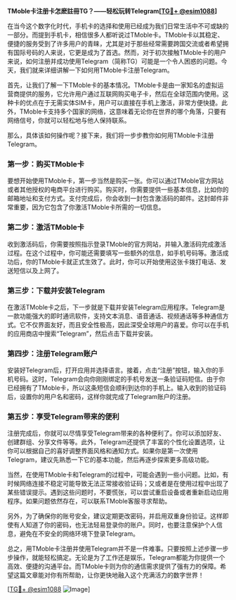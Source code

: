 **TMoble卡注册卡怎麽註冊TG？——轻松玩转Telegram[[TG💪+ @esim1088](https://t.me/s/esim1088)]**

在当今这个数字化时代，手机卡的选择和使用已经成为我们日常生活中不可或缺的一部分。而提到手机卡，相信很多人都听说过TMoble卡。TMoble卡以其稳定、便捷的服务受到了许多用户的青睐，尤其是对于那些经常需要跨国交流或者希望拥有国际号码的人来说，它更是成为了首选。然而，对于初次接触TMoble卡的用户来说，如何注册并成功使用Telegram（简称TG）可能是一个令人困惑的问题。今天，我们就来详细讲解一下如何用TMoble卡注册Telegram。

首先，让我们了解一下TMoble卡的基本情况。TMoble卡是由一家知名的虚拟运营商提供的服务，它允许用户通过互联网购买电子卡，然后在全球范围内使用。这种卡的优点在于无需实体SIM卡，用户可以直接在手机上激活，非常方便快捷。此外，TMoble卡支持多个国家的网络，这意味着无论你在世界的哪个角落，只要有网络信号，你就可以轻松地与他人保持联系。

那么，具体该如何操作呢？接下来，我们将一步步教你如何用TMoble卡注册Telegram。

### 第一步：购买TMoble卡

要想开始使用TMoble卡，第一步当然是购买一张。你可以通过TMoble官方网站或者其他授权的电商平台进行购买。购买时，你需要提供一些基本信息，比如你的邮箱地址和支付方式。支付完成后，你会收到一封包含激活码的邮件。这封邮件非常重要，因为它包含了你激活TMoble卡所需的一切信息。

### 第二步：激活TMoble卡

收到激活码后，你需要按照指示登录TMoble的官方网站，并输入激活码完成激活过程。在这个过程中，你可能还需要填写一些额外的信息，如手机号码等。激活成功后，你的TMoble卡就正式生效了。此时，你可以开始使用这张卡拨打电话、发送短信以及上网了。

### 第三步：下载并安装Telegram

在激活TMoble卡之后，下一步就是下载并安装Telegram应用程序。Telegram是一款功能强大的即时通讯软件，支持文本消息、语音通话、视频通话等多种通信方式。它不仅界面友好，而且安全性极高，因此深受全球用户的喜爱。你可以在手机的应用商店中搜索“Telegram”，然后点击下载并安装。

### 第四步：注册Telegram账户

安装好Telegram后，打开应用并选择语言。接着，点击“注册”按钮，输入你的手机号码。这时，Telegram会向你刚刚绑定的手机号发送一条验证码短信。由于你已经拥有了TMoble卡，所以这条短信会顺利到达你的手机上。输入收到的验证码后，设置你的用户名和密码，这样你就完成了Telegram账户的注册。

### 第五步：享受Telegram带来的便利

注册完成后，你就可以尽情享受Telegram带来的各种便利了。你可以添加好友、创建群组、分享文件等等。此外，Telegram还提供了丰富的个性化设置选项，让你可以根据自己的喜好调整界面风格和通知方式。如果你是第一次使用Telegram，建议先熟悉一下它的基本功能，然后再逐步探索更多高级功能。

当然，在使用TMoble卡和Telegram的过程中，可能会遇到一些小问题。比如，有时候网络连接不稳定可能导致无法正常接收验证码；又或者是在使用过程中出现了某些错误提示。遇到这些问题时，不要慌张，可以尝试重启设备或者重新启动应用程序。如果问题依然存在，可以联系TMoble客服寻求帮助。

另外，为了确保你的账号安全，建议定期更改密码，并启用双重身份验证。这样即使有人知道了你的密码，也无法轻易登录你的账户。同时，也要注意保护个人信息，避免在不安全的网络环境下登录Telegram。

总之，用TMoble卡注册并使用Telegram并不是一件难事。只要按照上述步骤一步步操作，就能轻松搞定。无论是为了工作还是娱乐，Telegram都能为你提供一个高效、便捷的沟通平台。而TMoble卡则为你的通信需求提供了强有力的保障。希望这篇文章能对你有所帮助，让你更快地融入这个充满活力的数字世界！

[[TG💪+ @esim1088](https://t.me/s/esim1088) ![Image](https://i.postimg.cc/4NQfJmqS/Snipaste-2025-05-13-00-14-12.png)]